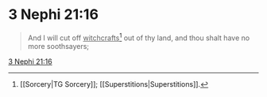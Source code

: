 # 3 Nephi 21:16

> And I will cut off <u>witchcrafts</u>[^a] out of thy land, and thou shalt have no more soothsayers;

[3 Nephi 21:16](https://www.churchofjesuschrist.org/study/scriptures/bofm/3-ne/21?lang=eng&id=p16#p16)


[^a]: [[Sorcery|TG Sorcery]]; [[Superstitions|Superstitions]].  
